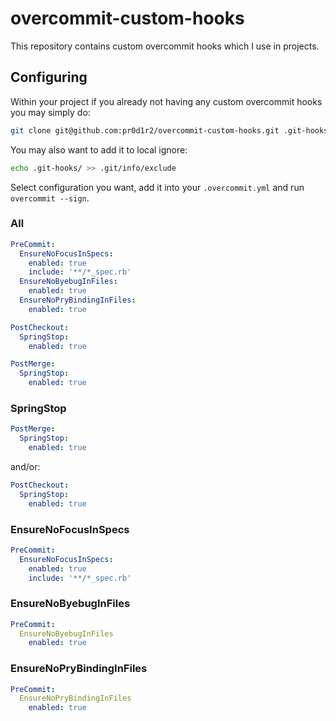 # overcommit-custom-hooks

This repository contains custom overcommit hooks which I use in
projects.

## Configuring

Within your project if you already not having any custom overcommit hooks
you may simply do:

```sh
git clone git@github.com:pr0d1r2/overcommit-custom-hooks.git .git-hooks
```

You may also want to add it to local ignore:

```sh
echo .git-hooks/ >> .git/info/exclude
```

Select configuration you want, add it into your `.overcommit.yml`
and run `overcommit --sign`.

### All

```yaml
PreCommit:
  EnsureNoFocusInSpecs:
    enabled: true
    include: '**/*_spec.rb'
  EnsureNoByebugInFiles:
    enabled: true
  EnsureNoPryBindingInFiles:
    enabled: true

PostCheckout:
  SpringStop:
    enabled: true

PostMerge:
  SpringStop:
    enabled: true
```

### SpringStop

```yaml
PostMerge:
  SpringStop:
    enabled: true
```

and/or:

```yaml
PostCheckout:
  SpringStop:
    enabled: true
```

### EnsureNoFocusInSpecs

```yaml
PreCommit:
  EnsureNoFocusInSpecs:
    enabled: true
    include: '**/*_spec.rb'
```

### EnsureNoByebugInFiles

```yaml
PreCommit:
  EnsureNoByebugInFiles
    enabled: true
```

### EnsureNoPryBindingInFiles

```yaml
PreCommit:
  EnsureNoPryBindingInFiles
    enabled: true
```
